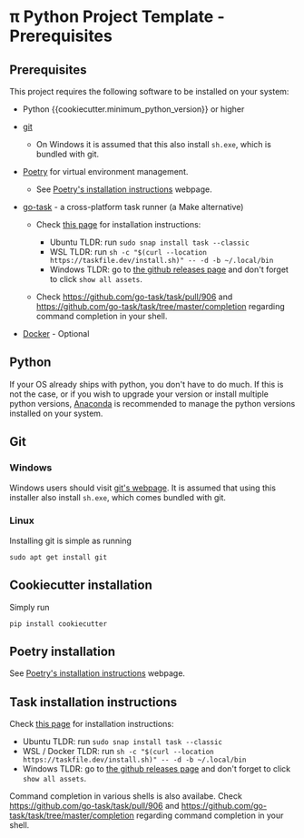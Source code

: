 # π Python Project Template - Prerequisites

## Prerequisites

This project requires the following software to be installed on your system:

- Python {{cookiecutter.minimum_python_version}} or higher

- [git](https://git-scm.com/download/win) 
  
  - On Windows it is assumed that this also install `sh.exe`, which is bundled with git.

- [Poetry](https://python-poetry.org/) for virtual environment management. 
  
  - See [Poetry's installation instructions](https://python-poetry.org/docs/#installation) webpage.

- [go-task](https://taskfile.dev/) - a cross-platform task runner (a Make alternative)

  - Check [this page](https://taskfile.dev/installation) for installation instructions:

    - Ubuntu TLDR: run `sudo snap install task --classic`
    - WSL TLDR: run `sh -c "$(curl --location https://taskfile.dev/install.sh)" -- -d -b ~/.local/bin`
    - Windows TLDR: go to [the github releases page](https://github.com/go-task/task/releases) and don't forget to click `show all assets`.
    
  - Check https://github.com/go-task/task/pull/906 and https://github.com/go-task/task/tree/master/completion regarding command completion in your shell.

- [Docker](https://docs.docker.com/engine/install/) - Optional


## Python

If your OS already ships with python, you don't have to do much. If this is not the case, or if you wish to upgrade your version or install multiple python versions, [Anaconda](https://docs.anaconda.com/anaconda/install/) is recommended to manage the python versions installed on your system. 


## Git

### Windows

Windows users should visit [git's webpage](https://git-scm.com/download/win). It is assumed that using this installer also install `sh.exe`, which comes bundled with git.

### Linux

Installing git is simple as running

```shell
sudo apt get install git
```

## Cookiecutter installation

Simply run 

```shell
pip install cookiecutter
```

## Poetry installation

See [Poetry's installation instructions](https://python-poetry.org/docs/#installation) webpage.

## Task installation instructions

Check [this page](https://taskfile.dev/installation) for installation instructions:

- Ubuntu TLDR: run `sudo snap install task --classic`
- WSL / Docker TLDR: run `sh -c "$(curl --location https://taskfile.dev/install.sh)" -- -d -b ~/.local/bin`
- Windows TLDR: go to [the github releases page](https://github.com/go-task/task/releases) and don't forget to click `show all assets`.

Command completion in various shells is also availabe. Check https://github.com/go-task/task/pull/906 and https://github.com/go-task/task/tree/master/completion regarding command completion in your shell.
